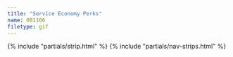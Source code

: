 ```yaml
---
title: "Service Economy Perks"
name: 081106
filetype: gif
---
```


{% include "partials/strip.html" %}
{% include "partials/nav-strips.html" %}